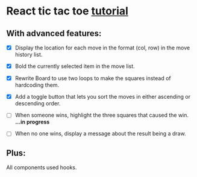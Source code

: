 # React tic tac toe [tutorial](https://reactjs.org/tutorial/tutorial.html)

## With advanced features:


- [x] Display the location for each move in the format (col, row) in the move history list.

- [x] Bold the currently selected item in the move list.

- [x] Rewrite Board to use two loops to make the squares instead of hardcoding them.

- [x] Add a toggle button that lets you sort the moves in either ascending or descending order.

- [ ] When someone wins, highlight the three squares that caused the win. **...in progress**

- [ ] When no one wins, display a message about the result being a draw.

## Plus:
All components used hooks.